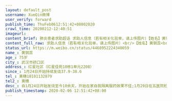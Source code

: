 ```yaml
---
layout: default_post
username: XueQin微博
user_verify: forward
publish_time: ThuFeb0612:51:42+08002020
crawl_time: 20200212-12:40:51
imageurl: 
content_brief: 肺炎患者求助超话 求助人信息（若有相关化验单，请上传图片）【姓名】黄钢蕊【年龄】75【所在城市】武汉【所在小区、社区】红星佳苑【患病时间】1.24【联系方式】18101132879【其他紧急联系人】黄穗【病情描述】 标题：求救！求救！求救！确诊重症病人黄钢蕊(本人父亲)求床位内容：【姓 ...全文
content_full_raw: 求助人信息（若有相关化验单，请上传图片）<br/>【姓名】黄钢蕊<br/>【年龄】75<br/>【所在城市】武汉<br/>【所在小区、社区】红星佳苑<br/>【患病时间】1.24<br/>【联系方式】18101132879<br/>【其他紧急联系人】黄穗<br/>【病情描述】标题：求救！求救！求救！<br/>确诊重症病人黄钢蕊(本人父亲)求床位<br/>内容：【姓名】黄钢蕊<br/>【年龄】75岁<br/>【所在城市】武汉市硚口区<br/>【所在小区、社区】红星社区（红星佳苑10栋1单元2208）<br/>【患病时间】1月24日开始持续发烧37.9-38.6<br/>【联系方式】黄穗18101132879<br/>【病情描述】<br/>自1月24日开始发烧至今10余天，开始在家自我隔离服药效果不佳;1月29日在五医院检查CT和查血，高度疑似，并开始打针;<br/>2月3日在武汉市第一医院做核酸检查，确诊为阳性（一医院检验结果核实电话(85332423）;<br/>后继续在五医院输液共7天，身体状况越来越差，三天前开始已经出现呼吸困难，几次咳血，现已无法行动，近8天无进食，期间反复联系红星社区及古田街道，答复为需排队等候，目前病人仍然在家，急需床位！！！
status_url: https://m.weibo.cn/status/4468952224340059
name_: 黄钢蕊
age_: 75岁
city_: 武汉市硚口区
address_: 红星社区（红星佳苑10栋1单元2208）
since_: 1月24日开始持续发烧37.9-38.6
tel_: 黄穗18101132879
tel2_: 黄穗
desc_: 自1月24日开始发烧至今10余天，开始在家自我隔离服药效果不佳;1月29日在五医院检查CT和查血，高度疑似，并开始打针;2月3日在武汉市第一医院做核酸检查，确诊为阳性（一医院检验结果核实电话(85332423）;后继续在五医院输液共7天，身体状况越来越差，三天前开始已经出现呼吸困难，几次咳血，现已无法行动，近8天无进食，期间反复联系红星社区及古田街道，答复为需排队等候，目前病人仍然在家，急需床位！！！
publish_timestamp: 2020-02-06 12:51:42+08:00
---
```


